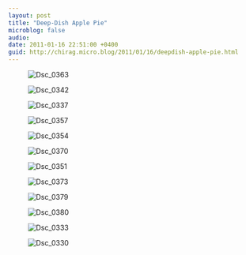 ```yaml
---
layout: post
title: "Deep-Dish Apple Pie"
microblog: false
audio: 
date: 2011-01-16 22:51:00 +0400
guid: http://chirag.micro.blog/2011/01/16/deepdish-apple-pie.html
---
```

<figure><img alt="Dsc_0363" src="http://www.chirag.biz/uploads/2018/f5cac1bc5f.jpg"></figure><figure><img alt="Dsc_0342" src="http://www.chirag.biz/uploads/2018/d851acfda2.jpg"></figure><figure><img alt="Dsc_0337" src="http://www.chirag.biz/uploads/2018/45cb9ab2de.jpg"></figure><figure><img alt="Dsc_0357" src="http://www.chirag.biz/uploads/2018/193cd8bfd5.jpg"></figure><figure><img alt="Dsc_0354" src="http://www.chirag.biz/uploads/2018/fb1ac4a1f9.jpg"></figure><figure><img alt="Dsc_0370" src="http://www.chirag.biz/uploads/2018/2e74c6d196.jpg"></figure><figure><img alt="Dsc_0351" src="http://www.chirag.biz/uploads/2018/8713ca38f5.jpg"></figure><figure><img alt="Dsc_0373" src="http://www.chirag.biz/uploads/2018/f195e4ffa2.jpg"></figure><figure><img alt="Dsc_0379" src="http://www.chirag.biz/uploads/2018/55a0920407.jpg"></figure><figure><img alt="Dsc_0380" src="http://www.chirag.biz/uploads/2018/e1f7cb7c54.jpg"></figure><figure><img alt="Dsc_0333" src="http://www.chirag.biz/uploads/2018/3bc55eec15.jpg"></figure><figure><img alt="Dsc_0330" src="http://www.chirag.biz/uploads/2018/d9be698c79.jpg"></figure>
